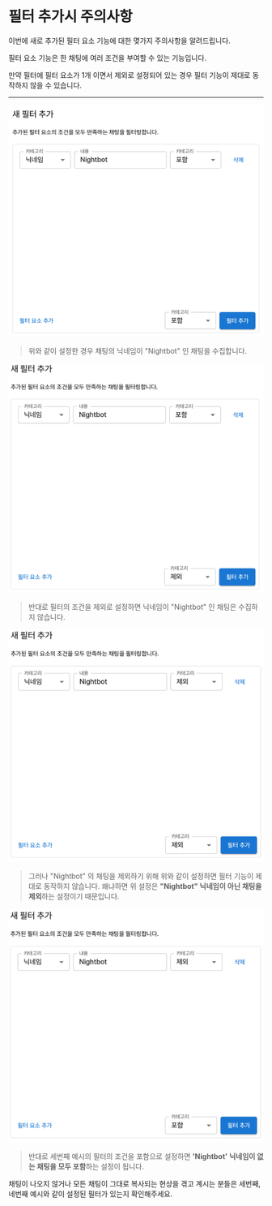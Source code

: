 # **필터 추가시 주의사항**

이번에 새로 추가된 필터 요소 기능에 대한 몆가지 주의사항을 알려드립니다.

필터 요소 기능은 한 채팅에 여러 조건을 부여할 수 있는 기능입니다.

만약 필터에 필터 요소가 1개 이면서 제외로 설정되어 있는 경우 필터 기능이 제대로 동작하지 않을 수 있습니다.

***

![FilterElements_1](./assets/filterElements_1.png)

> 위와 같이 설정한 경우 채팅의 닉네임이 "Nightbot" 인 채팅을 수집합니다.

![FilterElements_1](./assets/filterElements_2.png)

> 반대로 필터의 조건을 제외로 설정하면 닉네임이 "Nightbot" 인 채팅은 수집하지 않습니다.

![FilterElements_1](./assets/filterElements_3.png)

> 그러나 "Nightbot" 의 채팅을 제외하기 위해 위와 같이 설정하면 필터 기능이 제대로 동작하지 않습니다.
왜냐하면 위 설정은 **"Nightbot" 닉네임이 아닌 채팅을 제외**하는 설정이기 때문입니다.

![FilterElements_1](./assets/filterElements_4.png)

> 반대로 세번째 예시의 필터의 조건을 포함으로 설정하면 **'Nightbot' 닉네임이 없는 채팅을 모두 포함**하는 설정이 됩니다.

채팅이 나오지 않거나 모든 채팅이 그대로 복사되는 현상을 겪고 계시는 분들은 세번째, 네번째 예시와 같이 설정된 필터가 있는지 확인해주세요.
